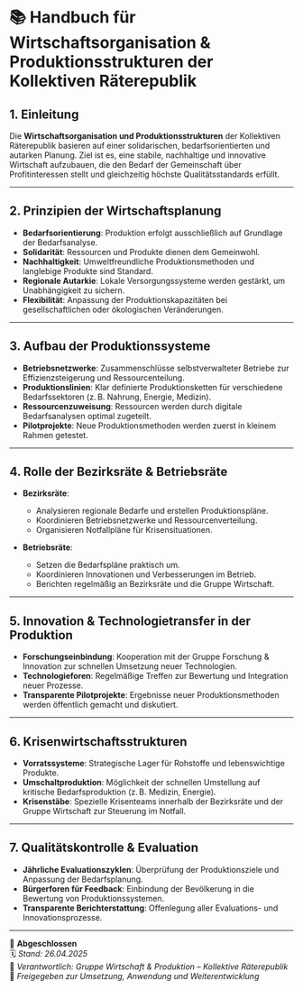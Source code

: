 # 📚 Handbuch für Wirtschaftsorganisation & Produktionsstrukturen der Kollektiven Räterepublik

## 1. Einleitung

Die **Wirtschaftsorganisation und Produktionsstrukturen** der Kollektiven Räterepublik basieren auf einer solidarischen, bedarfsorientierten und autarken Planung. Ziel ist es, eine stabile, nachhaltige und innovative Wirtschaft aufzubauen, die den Bedarf der Gemeinschaft über Profitinteressen stellt und gleichzeitig höchste Qualitätsstandards erfüllt.

---

## 2. Prinzipien der Wirtschaftsplanung

- **Bedarfsorientierung**: Produktion erfolgt ausschließlich auf Grundlage der Bedarfsanalyse.
- **Solidarität**: Ressourcen und Produkte dienen dem Gemeinwohl.
- **Nachhaltigkeit**: Umweltfreundliche Produktionsmethoden und langlebige Produkte sind Standard.
- **Regionale Autarkie**: Lokale Versorgungssysteme werden gestärkt, um Unabhängigkeit zu sichern.
- **Flexibilität**: Anpassung der Produktionskapazitäten bei gesellschaftlichen oder ökologischen Veränderungen.

---

## 3. Aufbau der Produktionssysteme

- **Betriebsnetzwerke**: Zusammenschlüsse selbstverwalteter Betriebe zur Effizienzsteigerung und Ressourcenteilung.
- **Produktionslinien**: Klar definierte Produktionsketten für verschiedene Bedarfssektoren (z. B. Nahrung, Energie, Medizin).
- **Ressourcenzuweisung**: Ressourcen werden durch digitale Bedarfsanalysen optimal zugeteilt.
- **Pilotprojekte**: Neue Produktionsmethoden werden zuerst in kleinem Rahmen getestet.

---

## 4. Rolle der Bezirksräte & Betriebsräte

- **Bezirksräte**:
  - Analysieren regionale Bedarfe und erstellen Produktionspläne.
  - Koordinieren Betriebsnetzwerke und Ressourcenverteilung.
  - Organisieren Notfallpläne für Krisensituationen.

- **Betriebsräte**:
  - Setzen die Bedarfspläne praktisch um.
  - Koordinieren Innovationen und Verbesserungen im Betrieb.
  - Berichten regelmäßig an Bezirksräte und die Gruppe Wirtschaft.

---

## 5. Innovation & Technologietransfer in der Produktion

- **Forschungseinbindung**: Kooperation mit der Gruppe Forschung & Innovation zur schnellen Umsetzung neuer Technologien.
- **Technologieforen**: Regelmäßige Treffen zur Bewertung und Integration neuer Prozesse.
- **Transparente Pilotprojekte**: Ergebnisse neuer Produktionsmethoden werden öffentlich gemacht und diskutiert.

---

## 6. Krisenwirtschaftsstrukturen

- **Vorratssysteme**: Strategische Lager für Rohstoffe und lebenswichtige Produkte.
- **Umschaltproduktion**: Möglichkeit der schnellen Umstellung auf kritische Bedarfsproduktion (z. B. Medizin, Energie).
- **Krisenstäbe**: Spezielle Krisenteams innerhalb der Bezirksräte und der Gruppe Wirtschaft zur Steuerung im Notfall.

---

## 7. Qualitätskontrolle & Evaluation

- **Jährliche Evaluationszyklen**: Überprüfung der Produktionsziele und Anpassung der Bedarfsplanung.
- **Bürgerforen für Feedback**: Einbindung der Bevölkerung in die Bewertung von Produktionssystemen.
- **Transparente Berichterstattung**: Offenlegung aller Evaluations- und Innovationsprozesse.

---

🔢 **Abgeschlossen**  
🗓️ *Stand: 26.04.2025*  
🏩 *Verantwortlich: Gruppe Wirtschaft & Produktion – Kollektive Räterepublik*  
🔐 *Freigegeben zur Umsetzung, Anwendung und Weiterentwicklung*
